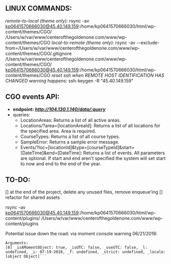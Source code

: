 ## LINUX COMMANDS:
*remote-to-local (theme only):*
  rsync -av kp0641570666030@45.40.149.159:/home/kp0641570666030/html/wp-content/themes/CGO/ /Users/w/var/www/centerofthegoldenone.com/www/wp-content/themes/CGO
*local-to-remote (theme only):*
  rsync -av --exclude-from=/Users/w/var/www/centerofthegoldenone.com/www/wp-content/themes/CGO/.gitignore /Users/w/var/www/centerofthegoldenone.com/www/wp-content/themes/CGO/ kp0641570666030@45.40.149.159:/home/kp0641570666030/html/wp-content/themes/CGO
*reset ssh when REMOTE HOST IDENTIFICATION HAS CHANGED warning happens:*
  ssh-keygen -R "45.40.149.159"

## CGO events API:
+ **endpoint: *http://104.130.1.140/data/:query***
+ queries:
  + LocationAreas: Returns a list of all active areas.
  + Locations/?area=[locationAreaId]: Returns a list of all locations for the specified area. Area is required.
  + CourseTypes: Returns a list of all course types.
  + SampleError: Returns a sample error message.
  + Events/?loc=[locationId]&type=[courseTypeId]&start=[DateTime]&end=[DateTime]: Returns a list of events. All parameters are optional. If start and end aren't specified the system will set start to now and end to the end of the year.


## TO-DO:
[] at the end of the project, delete any unused files, remove enqueue'ing
  [] refactor for shared assets


rsync -av kp0641570666030@45.40.149.159:/home/kp0641570666030/html/wp-content/plugins/
/Users/w/var/www/centerofthegoldenone.com/www/wp-content/plugins



Potential issue down the road:
via moment console warning 06/21/2018:
```Deprecation warning: value provided is not in a recognized RFC2822 or ISO format. moment construction falls back to js Date(), which is not reliable across all browsers and versions. Non RFC2822/ISO date formats are discouraged and will be removed in an upcoming major release. Please refer to http://momentjs.com/guides/#/warnings/js-date/ for more info.
Arguments: 
[0] _isAMomentObject: true, _isUTC: false, _useUTC: false, _l: undefined, _i: 07-19-2018, _f: undefined, _strict: undefined, _locale: [object Object]```
